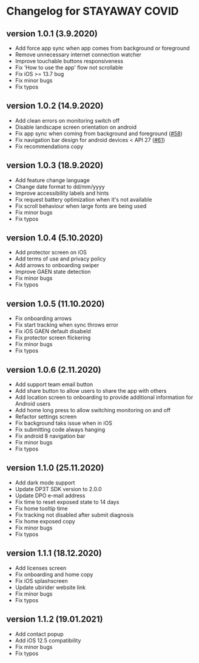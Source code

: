 # Changelog for STAYAWAY COVID

## version 1.0.1 (3.9.2020)

- Add force app sync when app comes from background or foreground
- Remove unnecessary internet connection watcher
- Improve touchable buttons responsiveness
- Fix ‘How to use the app’ flow not scrollable
- Fix iOS >= 13.7 bug
- Fix minor bugs
- Fix typos

## version 1.0.2 (14.9.2020)

- Add clean errors on monitoring switch off
- Disable landscape screen orientation on android
- Fix app sync when coming from background and foreground ([#58](https://github.com/stayawayinesctec/stayaway-app/pull/58))
- Fix navigation bar design for android devices < API 27 ([#61](https://github.com/stayawayinesctec/stayaway-app/pull/61))
- Fix recommendations copy

## version 1.0.3 (18.9.2020)

- Add feature change language
- Change date format to dd/mm/yyyy
- Improve accessibility labels and hints
- Fix request battery optimization when it's not available
- Fix scroll behaviour when large fonts are being used
- Fix minor bugs
- Fix typos

## version 1.0.4 (5.10.2020)

- Add protector screen on iOS
- Add terms of use and privacy policy
- Add arrows to onboarding swiper
- Improve GAEN state detection
- Fix minor bugs
- Fix typos

## version 1.0.5 (11.10.2020)

- Fix onboarding arrows
- Fix start tracking when sync throws error
- Fix iOS GAEN default disabeld
- Fix protector screen flickering
- Fix minor bugs
- Fix typos

## version 1.0.6 (2.11.2020)

- Add support team email button
- Add share button to allow users to share the app with others
- Add location screen to onboarding to provide additional information for Android users
- Add home long press to allow switching monitoring on and off
- Refactor settings screen
- Fix background taks issue when in iOS
- Fix submitting code always hanging
- Fix android 8 navigation bar
- Fix minor bugs
- Fix typos

## version 1.1.0 (25.11.2020)
- Add dark mode support
- Update DP3T SDK version to 2.0.0
- Update DPO e-mail address
- Fix time to reset exposed state to 14 days
- Fix home tooltip time
- Fix tracking not disabled after submit diagnosis
- Fix home exposed copy
- Fix minor bugs
- Fix typos

## version 1.1.1 (18.12.2020)
- Add licenses screen
- Fix onboarding and home copy
- Fix iOS splashscreen
- Update ubirider website link
- Fix minor bugs
- Fix typos

## version 1.1.2 (19.01.2021)
- Add contact popup
- Add iOS 12.5 compatibility
- Fix minor bugs
- Fix typos
